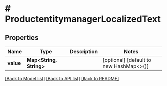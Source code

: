 # # ProductentitymanagerLocalizedText


## Properties 


Name | Type | Description | Notes
------------ | ------------- | ------------- | -------------
**value**| **Map<String, String>** |   | [optional] [default to new HashMap<>()]


[[Back to Model list]](../../README.md#models) [[Back to API list]](../../README.md#endpoints) [[Back to README]](../../README.md)


